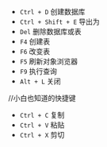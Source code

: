 - `Ctrl + D` 创建数据库
- `Ctrl + Shift + E` 导出为
- `Del` 删除数据库或表
- `F4` 创建表
- `F6` 改变表
- `F5` 刷新对象浏览器
- `F9` 执行查询
- `Alt + L` 关闭

//小白也知道的快捷键
- `Ctrl + C` 复制
- `Ctrl + V` 粘贴
- `Ctrl + X` 剪切